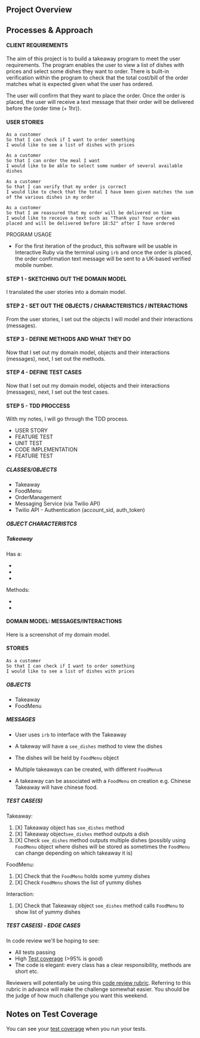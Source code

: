 ## Project Overview
## Processes & Approach

#### CLIENT REQUIREMENTS

The aim of this project is to build a takeaway program to meet the user requirements. The program enables the user to view a list of dishes with prices and select some dishes they want to order. There is built-in verification within the program to check that the total cost/bill of the order matches what is expected given what the user has ordered. 

The user will confirm that they want to place the order. Once the order is placed, the user will receive a text message that their order will be delivered before the (order time (+ 1hr)).


#### USER STORIES

```
As a customer
So that I can check if I want to order something
I would like to see a list of dishes with prices

As a customer
So that I can order the meal I want
I would like to be able to select some number of several available dishes

As a customer
So that I can verify that my order is correct
I would like to check that the total I have been given matches the sum of the various dishes in my order

As a customer
So that I am reassured that my order will be delivered on time
I would like to receive a text such as "Thank you! Your order was placed and will be delivered before 18:52" after I have ordered
```

PROGRAM USAGE

- For the first iteration of the product, this software will be usable in Interactive Ruby via the terminal using `irb` and once the order is placed, the order confirmation text message will be sent to a UK-based verified mobile number. 

#### STEP 1 - SKETCHING OUT THE DOMAIN MODEL

I translated the user stories into a domain model.

#### STEP 2 - SET OUT THE OBJECTS / CHARACTERISTICS / INTERACTIONS

From the user stories, I set out the objects I will model and their interactions (messages).

#### STEP 3 - DEFINE METHODS AND WHAT THEY DO

Now that I set out my domain model, objects and their interactions (messages), next, I set out the methods.

#### STEP 4 - DEFINE TEST CASES

Now that I set out my domain model, objects and their interactions (messages), next, I set out the test cases.

#### STEP 5 - TDD PROCCESS

With my notes, I will go through the TDD process.

- USER STORY
- FEATURE TEST
- UNIT TEST
- CODE IMPLEMENTATION
- FEATURE TEST

##### CLASSES/OBJECTS

- Takeaway
- FoodMenu
- OrderManagement
- Messaging Service (via Twilio API)
- Twilio API - Authentication (account_sid, auth_token)


##### OBJECT CHARACTERISTCS

##### Takeaway

Has a:

- 
- 
- 

Methods:

- 
- 


#### DOMAIN MODEL: MESSAGES/INTERACTIONS

Here is a screenshot of my domain model.


#### STORIES

```
As a customer
So that I can check if I want to order something
I would like to see a list of dishes with prices

```

##### OBJECTS

- Takeaway
- FoodMenu

##### MESSAGES

- User uses `irb` to interface with the Takeaway
- A takeway will have a `see_dishes` method to view the dishes
- The dishes will be held by `FoodMenu` object


- Multiple takeaways can be created, with different `FoodMenu`s
- A takeaway can be associated with a `FoodMenu` on creation e.g. Chinese Takeaway will have chinese food.

##### TEST CASE(S)

Takeaway:

1. [X] Takeaway object has `see_dishes` method
2. [X] Takeaway object`see_dishes` method outputs a dish
3. [X] Check `see_dishes` method outputs multiple dishes (possibly using `FoodMenu` object where dishes will be stored as sometimes the `FoodMenu` can change depending on which takeaway it is)

FoodMenu:

1. [X] Check that the `FoodMenu` holds some yummy dishes
2. [X] Check `FoodMenu` shows the list of yummy dishes

Interaction:

1. [X] Check that Takeaway object `see_dishes` method calls `FoodMenu` to show list of yummy dishes


##### TEST CASE(S) - EDGE CASES


In code review we'll be hoping to see:

* All tests passing
* High [Test coverage](https://github.com/makersacademy/course/blob/master/pills/test_coverage.md) (>95% is good)
* The code is elegant: every class has a clear responsibility, methods are short etc.

Reviewers will potentially be using this [code review rubric](docs/review.md).  Referring to this rubric in advance will make the challenge somewhat easier.  You should be the judge of how much challenge you want this weekend.

Notes on Test Coverage
------------------

You can see your [test coverage](https://github.com/makersacademy/course/blob/master/pills/test_coverage.md) when you run your tests.



